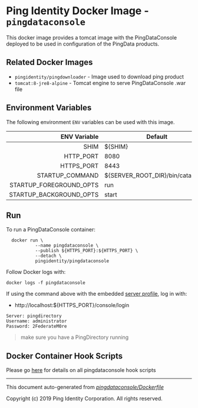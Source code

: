 
# Ping Identity Docker Image - `pingdataconsole`

This docker image provides a tomcat image with the PingDataConsole
deployed to be used in configuration of the PingData products.

## Related Docker Images
- `pingidentity/pingdownloader` - Image used to download ping product
- `tomcat:8-jre8-alpine` - Tomcat engine to serve PingDataConsole .war file

## Environment Variables
The following environment `ENV` variables can be used with 
this image. 

| ENV Variable  | Default     | Description
| ------------: | ----------- | ---------------------------------
| SHIM  | ${SHIM}  | 
| HTTP_PORT  | 8080  | 
| HTTPS_PORT  | 8443  | 
| STARTUP_COMMAND  | ${SERVER_ROOT_DIR}/bin/catalina.sh  | 
| STARTUP_FOREGROUND_OPTS  | run  | 
| STARTUP_BACKGROUND_OPTS  | start  | 
## Run
To run a PingDataConsole container:

```shell
  docker run \
           --name pingdataconsole \
           --publish ${HTTPS_PORT}:${HTTPS_PORT} \
           --detach \
           pingidentity/pingdataconsole
```


Follow Docker logs with:

```
docker logs -f pingdataconsole
```

If using the command above with the embedded [server profile](../server-profiles/README.md), log in with:
* http://localhost:${HTTPS_PORT}/console/login
```
Server: pingdirectory
Username: administrator
Password: 2FederateM0re
```
>make sure you have a PingDirectory running
## Docker Container Hook Scripts
Please go [here](https://github.com/pingidentity/pingidentity-devops-getting-started/tree/master/docs/docker-images/pingdataconsole/hooks/README.md) for details on all pingdataconsole hook scripts

---
This document auto-generated from _[pingdataconsole/Dockerfile](https://github.com/pingidentity/pingidentity-docker-builds/blob/master/pingdataconsole/Dockerfile)_

Copyright (c)  2019 Ping Identity Corporation. All rights reserved.
